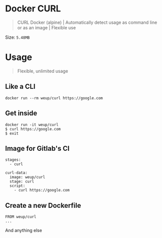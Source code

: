 # Docker CURL

> CURL Docker (alpine) | Automatically detect usage as command line or as an image | Flexible use

Size: `5.48MB`

# Usage

> Flexible, unlimited usage

## Like a CLI

```
docker run --rm weup/curl https://google.com
```

## Get inside

```
docker run -it weup/curl
$ curl https://google.com
$ exit
```

## Image for Gitlab's CI

```
stages:
  - curl

curl-data:
  image: weup/curl
  stage: curl
  script:
    - curl https://google.com
```

## Create a new Dockerfile

```
FROM weup/curl
...
```

And anything else
